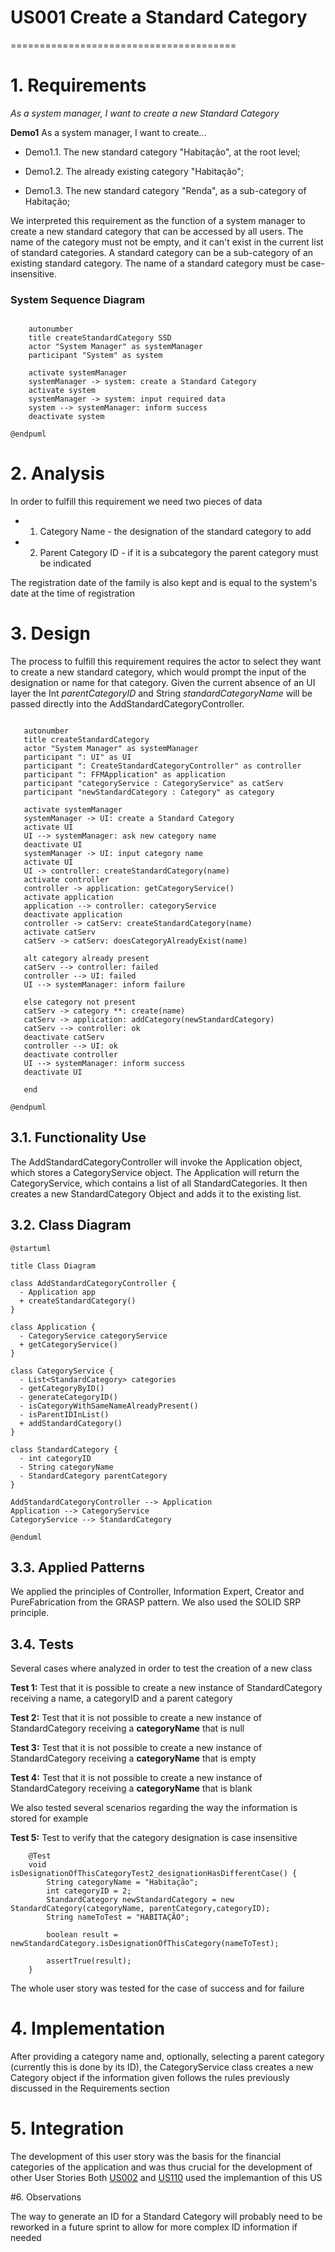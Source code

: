 # US001 Create a Standard Category
=======================================


# 1. Requirements

*As a system manager, I want to create a new Standard Category*


**Demo1** As a system manager, I want to create...

- Demo1.1. The new standard category "Habitação", at the root level;

- Demo1.2. The already existing category "Habitação";

- Demo1.3. The new standard category "Renda", as a sub-category of Habitação; 

We interpreted this requirement as the function of a system manager to create a new standard category that can be accessed by all users. 
The name of the category must not be empty, and it can't exist in the current list of standard categories.
A standard category can be a sub-category of an existing standard category.
The name of a standard category must be case-insensitive.

### System Sequence Diagram

```` puml

    autonumber
    title createStandardCategory SSD
    actor "System Manager" as systemManager
    participant "System" as system

    activate systemManager
    systemManager -> system: create a Standard Category
    activate system
    systemManager -> system: input required data
    system --> systemManager: inform success
    deactivate system

@endpuml
````
# 2. Analysis

In order to fulfill this requirement we need two pieces of data

- 1. Category Name - the designation of the standard category to add
- 2. Parent Category ID - if it is a subcategory the parent category must be indicated

The registration date of the family is also kept and is equal to the system's date at the time of registration

# 3. Design

The process to fulfill this requirement requires the actor to select they want to create a new standard category, 
which would prompt the input of the designation or name for that category.
Given the current absence of an UI layer the Int *parentCategoryID* and String *standardCategoryName* will be passed directly into the AddStandardCategoryController. 
 
```` puml

   autonumber
   title createStandardCategory
   actor "System Manager" as systemManager
   participant ": UI" as UI
   participant ": CreateStandardCategoryController" as controller
   participant ": FFMApplication" as application
   participant "categoryService : CategoryService" as catServ
   participant "newStandardCategory : Category" as category
   
   activate systemManager
   systemManager -> UI: create a Standard Category
   activate UI
   UI --> systemManager: ask new category name
   deactivate UI
   systemManager -> UI: input category name
   activate UI
   UI -> controller: createStandardCategory(name)
   activate controller
   controller -> application: getCategoryService()
   activate application
   application --> controller: categoryService
   deactivate application
   controller -> catServ: createStandardCategory(name)
   activate catServ
   catServ -> catServ: doesCategoryAlreadyExist(name)
   
   alt category already present
   catServ --> controller: failed
   controller --> UI: failed
   UI --> systemManager: inform failure
   
   else category not present
   catServ -> category **: create(name)
   catServ -> application: addCategory(newStandardCategory)
   catServ --> controller: ok
   deactivate catServ
   controller --> UI: ok
   deactivate controller
   UI --> systemManager: inform success
   deactivate UI
   
   end

@endpuml
````

## 3.1. Functionality Use
The AddStandardCategoryController will invoke the Application object, which stores a CategoryService object.
The Application will return the CategoryService, which contains a list of all StandardCategories.
It then creates a new StandardCategory Object and adds it to the existing list.


## 3.2. Class Diagram
```puml
@startuml

title Class Diagram

class AddStandardCategoryController {
  - Application app
  + createStandardCategory()
}

class Application {
  - CategoryService categoryService
  + getCategoryService()
}

class CategoryService {
  - List<StandardCategory> categories
  - getCategoryByID()
  - generateCategoryID()
  - isCategoryWithSameNameAlreadyPresent()
  - isParentIDInList()
  + addStandardCategory()
}

class StandardCategory {
  - int categoryID
  - String categoryName
  - StandardCategory parentCategory
}

AddStandardCategoryController --> Application
Application --> CategoryService
CategoryService --> StandardCategory

@enduml
```

## 3.3. Applied Patterns
We applied the principles of Controller, Information Expert, Creator and PureFabrication from the GRASP pattern.
We also used the SOLID SRP principle.

## 3.4. Tests 
    
Several cases where analyzed in order to test the creation of a new class    

**Test 1:** Test that it is possible to create a new instance of StandardCategory receiving a name, a categoryID and a parent category 

**Test 2:** Test that it is not possible to create a new instance of StandardCategory receiving a **categoryName** that is null

**Test 3:** Test that it is not possible to create a new instance of StandardCategory receiving a **categoryName** that is empty

**Test 4:** Test that it is not possible to create a new instance of StandardCategory receiving a **categoryName** that is blank

We also tested several scenarios regarding the way the information is stored for example

**Test 5:** Test to verify that the category designation is case insensitive
 
````
    @Test
    void isDesignationOfThisCategoryTest2_designationHasDifferentCase() {
        String categoryName = "Habitação";
        int categoryID = 2;
        StandardCategory newStandardCategory = new StandardCategory(categoryName, parentCategory,categoryID);
        String nameToTest = "HABITAÇÃO";

        boolean result = newStandardCategory.isDesignationOfThisCategory(nameToTest);

        assertTrue(result);
    }
````

The whole user story was tested for the case of success and for failure

# 4. Implementation

After providing a category name and, optionally, selecting a parent category (currently this is done by its ID), the CategoryService class creates a new Category object if the information given follows the rules previously discussed in the Requirements section

# 5. Integration
 
The development of this user story was the basis for the financial categories of the application and was thus crucial for the development of other User Stories
Both [US002](US002_GetStandardCategoriesTree.md) and [US110](US110_GetCategoryTree.md) used the implemantion of this US

#6. Observations

The way to generate an ID for a Standard Category will probably need to be reworked in a future sprint to allow for more complex ID information if needed